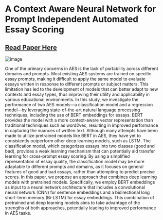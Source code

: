 # A Context Aware Neural Network for Prompt Independent Automated Essay Scoring 
 ## [Read Paper Here](https://www.researchgate.net/publication/375373904_Pretrained_Models_for_Cross_Domain_Automated_Essay_Scoring)

![image](https://github.com/syedhadi816/Automated-Essay-Scoring_BERT_CNN_BiLSTM/assets/53166976/68e8afc7-cc41-4ee6-9d8e-bda320d14243)



One of the primary concerns in AES is the lack of portability across different domains and
prompts. Most existing AES systems are trained on specific essay prompts, making it difficult
to apply the same model to evaluate essays written in response to different prompts or subject
matters. This limitation has led to the development of models that can better adapt to new
contexts and essay types, thus improving their utility and applicability in various educational
environments.
In this study, we investigate the performance of two AES models—a classification model and
a regression model—by leveraging state-of-the-art natural language processing techniques,
including the use of BERT embeddings for essays. BERT provides the model with a more
context-aware vector representation than traditional techniques such as word2vec, resulting in
improved performance in capturing the nuances of written text. Although many attempts have
been made to utilize pretrained models like BERT in AES, they have yet to consistently
outperform other deep learning models, such as LSTM. The classification model, which
categorizes essays into two classes (good and bad), provides a weak learning mechanism that
can potentially aid transfer learning for cross-prompt essay scoring. By using a simplified
representation of essay quality, the classification model may be more adaptable to different
prompts and domains, as it focuses on general features of good and bad essays, rather than
attempting to predict precise scores.
In this paper, we propose an approach that combines deep learning models with pretrained
models. Specifically, we employ BERT embeddings as input to a neural network architecture
that includes a convolutional neural network (CNN) for sentence embeddings and a
bidirectional long short-term memory (Bi-LSTM) for essay embeddings. This combination of
pretrained and deep learning models aims to take advantage of the strengths of both approaches, 
potentially leading to improved performance in AES tasks.
